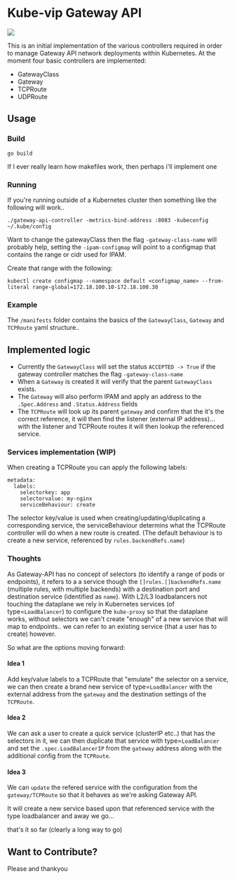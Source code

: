# Kube-vip Gateway API 

![](https://github.com/kube-vip/kube-vip/raw/main/kube-vip.png)

This is an initial implementation of the various controllers required in order to manage Gateway API network deployments within Kubernetes. At the moment four basic controllers are implemented:

- GatewayClass
- Gateway
- TCPRoute
- UDPRoute

## Usage

### Build

`go build` 

If I ever really learn how makefiles work, then perhaps i'll implement one

### Running

If you're running outside of a Kubernetes cluster then something like the following will work..

`./gateway-api-controller -metrics-bind-address :8083 -kubeconfig ~/.kube/config`

Want to change the gatewayClass then the flag `-gateway-class-name` will probably help, setting the `-ipam-configmap` will point to a configmap that contains the range or cidr used for IPAM. 

Create that range with the following:
```
kubectl create configmap --namespace default <configmap_name> --from-literal range-global=172.18.100.10-172.18.100.30
```

### Example

The `/manifests` folder contains the basics of the `GatewayClass`, `Gateway` and `TCPRoute` yaml structure..

## Implemented logic

- Currently the `GatewayClass` will set the status `ACCEPTED -> True` if the gateway controller matches the flag `-gateway-class-name` 
- When a `Gateway` is created it will verify that the parent `GatewayClass` exists.
- The `Gateway` will also perform IPAM and apply an address to the `.Spec.Address` and `.Status.Address` fields
- The `TCPRoute` will look up its parent `gateway` and confirm that the it's the correct reference, it will then find the listener (external IP address)... with the listener and TCPRoute routes it will then lookup the referenced service. 

### Services implementation (WIP)

When creating a TCPRoute you can apply the following labels:

```
metadata:
  labels:
    selectorkey: app
    selectorvalue: my-nginx
    serviceBehaviour: create
```

The selector key/value is used when creating/updating/duplicating a corresponding service, the serviceBehaviour determins what the TCPRoute controller will do when a new route is created. (The default behaviour is to create a new service, referenced by `rules.backendRefs.name`)

### Thoughts

As Gateway-API has no concept of selectors (to identify a range of pods or endpoints), it refers to a a service though the `[]rules.[]backendRefs.name` (multiple rules, with multiple backends) with a destination port and destination service (identified as `name`). With L2/L3 loadbalancers not touching the dataplane we rely in Kubernetes services (of type=`LoadBalancer`) to configure the `kube-proxy` so that the dataplane works, without selectors we can't create "enough" of a new service that will map to endpoints.. we can refer to an existing service (that a user has to create) however. 

So what are the options moving forward:

#### Idea 1

Add key/value labels to a TCPRoute that "emulate" the selector on a service, we can then create a brand new service of type=`LoadBalancer` with the external address from the `gateway` and the destination settings of the `TCPRoute`.

#### Idea 2 

We can ask a user to create a quick service (clusterIP etc..) that has the selectors in it, we can then duplicate that service with type=`LoadBalancer` and set the `.spec.LoadBalancerIP` from the `gateway` address along with the additional config from the `TCPRoute`.

#### Idea 3

We can `update` the refered service with the configuration from the `gateway/TCPRoute` so that it behaves as we're asking Gateway API.

It will create a new service based upon that referenced service with the type loadbalancer and away we go...

 that's it so far (clearly a long way to go)

## Want to Contribute?

Please and thankyou